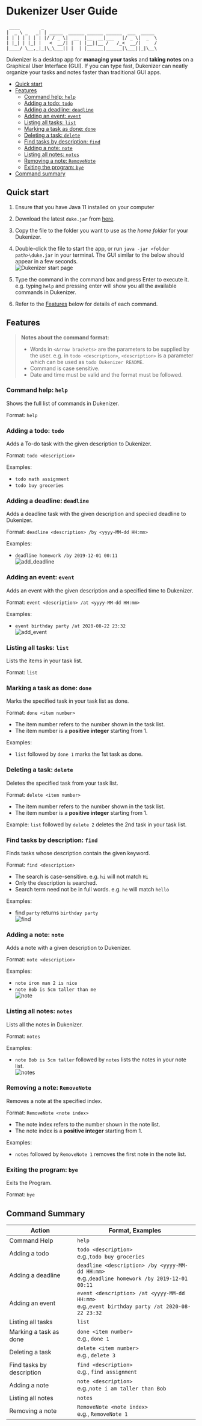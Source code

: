 # Dukenizer User Guide
   ```
    ____        _                    
   |  _ \ _   _| | _____  ______ ______ ______  ___  _____
   | | | | | | | |/ / _ \|  __  |__  __|___   |/ _ \|  _  \
   | |_| | |_| |   <  __/| |  | |__||__ /   /_<  __/|     /
   |____/ \__,_|_|\_\___|| |  | |______|______|\___||_|\__\ 
   ```
Dukenizer is a desktop app for __managing your tasks__ and **taking notes** on a Graphical User Interface (GUI). If you 
can type fast, Dukenizer can neatly organize your tasks and notes faster than traditional GUI apps.

* [Quick start](#quick-start)
* [Features](#features)
    * [Command help: `help`](#command-help-help)
    * [Adding a todo: `todo`](#adding-a-todo-todo)
    * [Adding a deadline: `deadline`](#adding-a-deadline-deadline)
    * [Adding an event: `event`](#adding-an-event-event)
    * [Listing all tasks: `list`](#listing-all-tasks-list)
    * [Marking a task as done: `done`](#marking-a-task-as-done-done)
    * [Deleting a task: `delete`](#deleting-a-task-delete)
    * [Find tasks by description: `find`](#find-tasks-by-description-find)
    * [Adding a note: `note`](#adding-a-note-note)
    * [Listing all notes: `notes`](#listing-all-notes-notes)
    * [Removing a note: `RemoveNote`](#removing-a-note-removenote)
    * [Exiting the program: `bye`](#exiting-the-program-bye)
* [Command summary](#command-summary)

## Quick start 
1. Ensure that you have Java 11 installed on your computer

2. Download the latest `duke.jar` from [here](https://github.com/CodyChew/ip/releases/download/A-Release/duke.jar).

3. Copy the file to the folder you want to use as the _home folder_ for your Dukenizer.

4. Double-click the file to start the app, or run `java -jar <folder path>\duke.jar` in your terminal.
The GUI similar to the below should appear in a few seconds.
<br>![Dukenizer start page](start_page.PNG)

5. Type the command in the command box and press Enter to execute it. 
e.g. typing `help` and pressing enter will show you all the available commands
in Dukenizer.

6. Refer to the [Features](#features) below for details of each command.

## Features 
> **Notes about the command format:**
> - Words in `<Arrow brackets>` are the parameters to be supplied by the user.
> e.g. in `todo <description>`, `<description>` is a parameter which can be used as `todo Dukenizer README`.
> - Command is case sensitive.
> - Date and time must be valid and the format must be followed.

### Command help: `help` 

Shows the full list of commands in Dukenizer.

Format: `help`


### Adding a todo: `todo`

Adds a To-do task with the given description to Dukenizer.

Format: `todo <description>`

Examples:
- `todo math assignment`
- `todo buy groceries`

### Adding a deadline: `deadline`

Adds a deadline task with the given description and speciied deadline to Dukenizer.

Format: `deadline <description> /by <yyyy-MM-dd HH:mm>`

Examples:
- `deadline homework /by 2019-12-01 00:11`
<br>![add_deadline](add_deadline.PNG)

### Adding an event: `event`

Adds an event with the given description and a specified time to Dukenizer.

Format: `event <description> /at <yyyy-MM-dd HH:mm>`

Examples:
- `event birthday party /at 2020-08-22 23:32`
<br>![add_event](add_event.PNG)

### Listing all tasks: `list`

Lists the items in your task list.

Format: `list`

### Marking a task as done: `done`

Marks the specified task in your task list as done.

Format: `done <item number>`
- The item number refers to the number shown in the task list.
- The item number is a __positive integer__ starting from 1.

Examples: 
- `list` followed by `done 1` marks the 1st task as done.
 

### Deleting a task: `delete`

Deletes the specified task from your task list.

Format: `delete <item number>`
- The item number refers to the number shown in the task list.
- The item number is a __positive integer__ starting from 1.

Example: `list` followed by `delete 2` deletes the 2nd task 
in your task list.

### Find tasks by description: `find`

Finds tasks whose description contain the given keyword.

Format: `find <description>`
- The search is case-sensitive. e.g. `hi` will not match `Hi`
- Only the description is searched.
- Search term need not be in full words. e.g. `he` will match `hello`

Examples:
- find `party` returns `birthday party`
<br>![find](find.PNG)

### Adding a note: `note`

Adds a note with a given description to Dukenizer.

Format: `note <description>`

Examples:
- `note iron man 2 is nice`
- `note Bob is 5cm taller than me`
<br>![note](note.PNG)

### Listing all notes: `notes`
Lists all the notes in Dukenizer.

Format: `notes`

Examples:
- `note Bob is 5cm taller` followed by `notes` lists the
notes in your note list.
<br>![notes](notes.PNG)

### Removing a note: `RemoveNote`

Removes a note at the specified index.

Format: `RemoveNote <note index>`
- The note index refers to the number shown in the note list.
- The note index is a __positive integer__ starting from 1.

Examples:
- `notes` followed by `RemoveNote 1` removes the first note in the
note list.

### Exiting the program: `bye`

Exits the Program.

Format: `bye`

## Command Summary

Action|Format, Examples
---------------------|----------------------------
Command Help|`help`
Adding a todo| `todo <description>` <br> e.g.,`todo buy groceries`
Adding a deadline|`deadline <description> /by <yyyy-MM-dd HH:mm>` <br> e.g.,`deadline homework /by 2019-12-01 00:11`
Adding an event| `event <description> /at <yyyy-MM-dd HH:mm>` <br> e.g.,`event birthday party /at 2020-08-22 23:32`
Listing all tasks|`list`
Marking a task as done|`done <item number>`<br> e.g., `done 1`
Deleting a task|`delete <item number>`<br> e.g., `delete 3`
Find tasks by description|`find <description>`<br> e.g., `find assignment`
Adding a note|`note <description>` <br> e.g.,`note i am taller than Bob`
Listing all notes|`notes`
Removing a note|`RemoveNote <note index>`<br> e.g., `RemoveNote 1`


